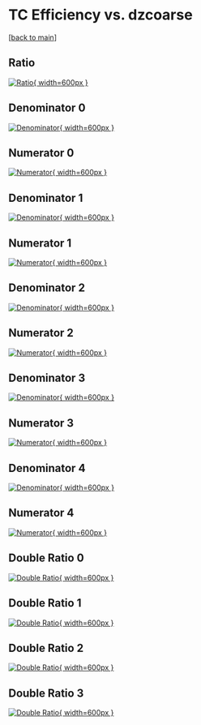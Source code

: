 # TC Efficiency vs. dzcoarse

[[back to main](./)]



## Ratio

[![Ratio](../mtv/var/TC_xtr_13_0_eff_dzcoarse.png){ width=600px }](../mtv/var/TC_xtr_13_0_eff_dzcoarse.pdf)

## Denominator 0

[![Denominator](../mtv/den/TC_xtr_13_0_eff_dzcoarse_den0.png){ width=600px }](../mtv/den/TC_xtr_13_0_eff_dzcoarse_den0.pdf)

## Numerator 0

[![Numerator](../mtv/num/TC_xtr_13_0_eff_dzcoarse_num0.png){ width=600px }](../mtv/num/TC_xtr_13_0_eff_dzcoarse_num0.pdf)

## Denominator 1

[![Denominator](../mtv/den/TC_xtr_13_0_eff_dzcoarse_den1.png){ width=600px }](../mtv/den/TC_xtr_13_0_eff_dzcoarse_den1.pdf)

## Numerator 1

[![Numerator](../mtv/num/TC_xtr_13_0_eff_dzcoarse_num1.png){ width=600px }](../mtv/num/TC_xtr_13_0_eff_dzcoarse_num1.pdf)

## Denominator 2

[![Denominator](../mtv/den/TC_xtr_13_0_eff_dzcoarse_den2.png){ width=600px }](../mtv/den/TC_xtr_13_0_eff_dzcoarse_den2.pdf)

## Numerator 2

[![Numerator](../mtv/num/TC_xtr_13_0_eff_dzcoarse_num2.png){ width=600px }](../mtv/num/TC_xtr_13_0_eff_dzcoarse_num2.pdf)

## Denominator 3

[![Denominator](../mtv/den/TC_xtr_13_0_eff_dzcoarse_den3.png){ width=600px }](../mtv/den/TC_xtr_13_0_eff_dzcoarse_den3.pdf)

## Numerator 3

[![Numerator](../mtv/num/TC_xtr_13_0_eff_dzcoarse_num3.png){ width=600px }](../mtv/num/TC_xtr_13_0_eff_dzcoarse_num3.pdf)

## Denominator 4

[![Denominator](../mtv/den/TC_xtr_13_0_eff_dzcoarse_den4.png){ width=600px }](../mtv/den/TC_xtr_13_0_eff_dzcoarse_den4.pdf)

## Numerator 4

[![Numerator](../mtv/num/TC_xtr_13_0_eff_dzcoarse_num4.png){ width=600px }](../mtv/num/TC_xtr_13_0_eff_dzcoarse_num4.pdf)

## Double Ratio 0

[![Double Ratio](../mtv/ratio/TC_xtr_13_0_eff_dzcoarse_ratio0.png){ width=600px }](../mtv/ratio/TC_xtr_13_0_eff_dzcoarse_ratio0.pdf)

## Double Ratio 1

[![Double Ratio](../mtv/ratio/TC_xtr_13_0_eff_dzcoarse_ratio1.png){ width=600px }](../mtv/ratio/TC_xtr_13_0_eff_dzcoarse_ratio1.pdf)

## Double Ratio 2

[![Double Ratio](../mtv/ratio/TC_xtr_13_0_eff_dzcoarse_ratio2.png){ width=600px }](../mtv/ratio/TC_xtr_13_0_eff_dzcoarse_ratio2.pdf)

## Double Ratio 3

[![Double Ratio](../mtv/ratio/TC_xtr_13_0_eff_dzcoarse_ratio3.png){ width=600px }](../mtv/ratio/TC_xtr_13_0_eff_dzcoarse_ratio3.pdf)

